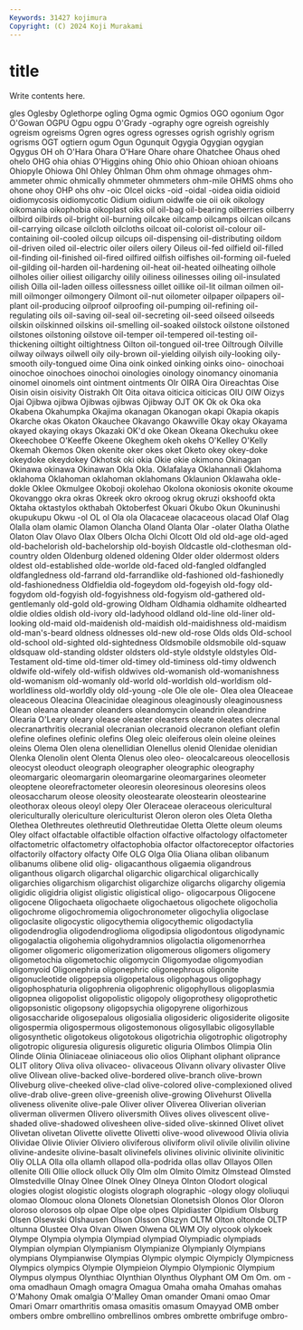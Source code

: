 ```yaml
---
Keywords: 31427 kojimura
Copyright: (C) 2024 Koji Murakami
---
```


# title

Write contents here.



gles Oglesby Oglethorpe ogling Ogma
ogmic Ogmios OGO ogonium Ogor O'Gowan OGPU Ogpu ogpu O'Grady
-ography ogre ogreish ogreishly ogreism ogreisms Ogren ogres ogress ogresses
ogrish ogrishly ogrism ogrisms OGT ogtiern ogum Ogun Ogunquit Ogygia
Ogygian ogygian Ogygus OH oh O'Hara Ohara O'Hare Ohare ohare
Ohatchee Ohaus ohed ohelo OHG ohia ohias O'Higgins ohing Ohio
ohio Ohioan ohioan ohioans Ohiopyle Ohiowa Ohl Ohley Ohlman Ohm
ohm ohmage ohmages ohm-ammeter ohmic ohmically ohmmeter ohmmeters ohm-mile OHMS
ohms oho ohone ohoy OHP ohs ohv -oic OIcel oicks
-oid -oidal -oidea oidia oidioid oidiomycosis oidiomycotic Oidium oidium oidwlfe
oie oii oik oikology oikomania oikophobia oikoplast oiks oil oil-bag
oil-bearing oilberries oilberry oilbird oilbirds oil-bright oil-burning oilcake oilcamp oilcamps
oilcan oilcans oil-carrying oilcase oilcloth oilcloths oilcoat oil-colorist oil-colour oil-containing
oil-cooled oilcup oilcups oil-dispensing oil-distributing oildom oil-driven oiled oil-electric oiler
oilers oilery Oileus oil-fed oilfield oil-filled oil-finding oil-finished oil-fired oilfired
oilfish oilfishes oil-forming oil-fueled oil-gilding oil-harden oil-hardening oil-heat oil-heated oilheating
oilhole oilholes oilier oiliest oiligarchy oilily oiliness oilinesses oiling oil-insulated
oilish Oilla oil-laden oilless oillessness oillet oillike oil-lit oilman oilmen
oil-mill oilmonger oilmongery Oilmont oil-nut oilometer oilpaper oilpapers oil-plant oil-producing
oilproof oilproofing oil-pumping oil-refining oil-regulating oils oil-saving oil-seal oil-secreting oil-seed
oilseed oilseeds oilskin oilskinned oilskins oil-smelling oil-soaked oilstock oilstone oilstoned
oilstones oilstoning oilstove oil-temper oil-tempered oil-testing oil-thickening oiltight oiltightness Oilton
oil-tongued oil-tree Oiltrough Oilville oilway oilways oilwell oily oily-brown oil-yielding
oilyish oily-looking oily-smooth oily-tongued oime Oina oink oinked oinking oinks
oino- oinochoai oinochoe oinochoes oinochoi oinologies oinology oinomancy oinomania oinomel
oinomels oint ointment ointments OIr OIRA Oira Oireachtas Oise Oisin
oisin oisivity Oistrakh OIt Oita oitava oiticica oiticicas OIU OIW
Oizys Ojai Ojibwa ojibwa Ojibwas ojibwas Ojibway OJT OK Ok
ok Oka oka Okabena Okahumpka Okajima okanagan Okanogan okapi Okapia
okapis Okarche okas Okaton Okauchee Okavango Okawville Okay okay Okayama
okayed okaying okays Okazaki OK'd oke Okean Okeana Okechuku okee
Okeechobee O'Keeffe Okeene Okeghem okeh okehs O'Kelley O'Kelly Okemah Okemos
Oken okenite oker okes oket Oketo okey okey-doke okeydoke okeydokey
Okhotsk oki okia Okie okie okimono Okinagan Okinawa okinawa Okinawan
Okla Okla. Oklafalaya Oklahannali Oklahoma oklahoma Oklahoman oklahoman oklahomans Oklaunion
Oklawaha okle-dokle Oklee Okmulgee Okoboji okolehao Okolona okoniosis okonite okoume
Okovanggo okra okras Okreek okro okroog okrug okruzi okshoofd okta
Oktaha oktastylos okthabah Oktoberfest Okuari Okubo Okun Okuninushi okupukupu Okwu
-ol OL ol Ola ola Olacaceae olacaceous olacad Olaf Olag
Olalla olam olamic Olamon Olancha Oland Olanta Olar -olater Olatha
Olathe Olaton Olav Olavo Olax Olbers Olcha Olchi Olcott Old
old old-age old-aged old-bachelorish old-bachelorship old-boyish Oldcastle old-clothesman old-country olden
Oldenburg oldened oldening Older older oldermost olders oldest old-established olde-worlde
old-faced old-fangled oldfangled oldfangledness old-farrand old-farrandlike old-fashioned old-fashionedly old-fashionedness Oldfieldia
old-fogeydom old-fogeyish old-fogy old-fogydom old-fogyish old-fogyishness old-fogyism old-gathered old-gentlemanly old-gold
old-growing Oldham Oldhamia oldhamite oldhearted oldie oldies oldish old-ivory old-ladyhood
oldland old-line old-liner old-looking old-maid old-maidenish old-maidish old-maidishness old-maidism old-man's-beard
oldness oldnesses old-new old-rose Olds olds Old-school old-school old-sighted old-sightedness
Oldsmobile oldsmobile old-squaw oldsquaw old-standing oldster oldsters old-style oldstyle oldstyles
Old-Testament old-time old-timer old-timey old-timiness old-timy oldwench oldwife old-wifely old-wifish
oldwives old-womanish old-womanishness old-womanism old-womanly old-world old-worldish old-worldism old-worldliness old-worldly
oldy old-young -ole Ole ole ole- Olea olea Oleaceae oleaceous
Oleacina Oleacinidae oleaginous oleaginously oleaginousness Olean oleana oleander oleanders oleandomycin
oleandrin oleandrine Olearia O'Leary oleary olease oleaster oleasters oleate oleates
olecranal olecranarthritis olecranial olecranian olecranoid olecranon olefiant olefin olefine olefines
olefinic olefins Oleg oleic oleiferous olein oleine oleines oleins Olema
Olen olena olenellidian Olenellus olenid Olenidae olenidian Olenka Olenolin olent
Olenta Olenus oleo oleo- oleocalcareous oleocellosis oleocyst oleoduct oleograph oleographer
oleographic oleography oleomargaric oleomargarin oleomargarine oleomargarines oleometer oleoptene oleorefractometer oleoresin
oleoresinous oleoresins oleos oleosaccharum oleose oleosity oleostearate oleostearin oleostearine oleothorax
oleous oleoyl olepy Oler Oleraceae oleraceous olericultural olericulturally olericulture olericulturist
Oleron oleron oles Oleta Oletha Olethea Olethreutes olethreutid Olethreutidae Oletta
Olette oleum oleums Oley olfact olfactable olfactible olfaction olfactive olfactology
olfactometer olfactometric olfactometry olfactophobia olfactor olfactoreceptor olfactories olfactorily olfactory olfacty
Olfe OLG Olga Olia Oliana oliban olibanum olibanums olibene olid
olig- oligacanthous oligaemia oligandrous oliganthous oligarch oligarchal oligarchic oligarchical oligarchically
oligarchies oligarchism oligarchist oligarchize oligarchs oligarchy oligemia oligidic oligidria oligist
oligistic oligistical oligo- oligocarpous Oligocene oligocene Oligochaeta oligochaete oligochaetous oligochete
oligocholia oligochrome oligochromemia oligochronometer oligochylia oligoclase oligoclasite oligocystic oligocythemia oligocythemic
oligodactylia oligodendroglia oligodendroglioma oligodipsia oligodontous oligodynamic oligogalactia oligohemia oligohydramnios oligolactia
oligomenorrhea oligomer oligomeric oligomerization oligomerous oligomers oligomery oligometochia oligometochic oligomycin
Oligomyodae oligomyodian oligomyoid Oligonephria oligonephric oligonephrous oligonite oligonucleotide oligopepsia oligopetalous
oligophagous oligophagy oligophosphaturia oligophrenia oligophrenic oligophyllous oligoplasmia oligopnea oligopolist oligopolistic
oligopoly oligoprothesy oligoprothetic oligopsonistic oligopsony oligopsychia oligopyrene oligorhizous oligosaccharide oligosepalous
oligosialia oligosideric oligosiderite oligosite oligospermia oligospermous oligostemonous oligosyllabic oligosyllable oligosynthetic
oligotokeus oligotokous oligotrichia oligotrophic oligotrophy oligotropic oliguresia oliguresis oliguretic oliguria
Olimbos Olimpia Olin Olinde Olinia Oliniaceae oliniaceous olio olios Oliphant
oliphant oliprance OLIT olitory Oliva oliva olivaceo- olivaceous Olivann olivary
olivaster Olive olive Olivean olive-backed olive-bordered olive-branch olive-brown Oliveburg olive-cheeked
olive-clad olive-colored olive-complexioned olived olive-drab olive-green olive-greenish olive-growing Olivehurst Olivella
oliveness olivenite olive-pale Oliver oliver Oliverea Oliverian oliverian oliverman olivermen
Olivero oliversmith Olives olives olivescent olive-shaded olive-shadowed olivesheen olive-sided olive-skinned
Olivet olivet Olivetan olivetan Olivette olivette Olivetti olive-wood olivewood Olivia
olivia Olividae Olivie Olivier Oliviero oliviferous oliviform olivil olivile olivilin
olivine olivine-andesite olivine-basalt olivinefels olivines olivinic olivinite olivinitic Oliy OLLA
Olla olla ollamh ollapod olla-podrida ollas ollav Ollayos Ollen ollenite
Olli Ollie ollock olluck Olly Olm olm Olmito Olmitz Olmstead
Olmsted Olmstedville Olnay Olnee Olnek Olney Olneya Olnton Olodort ological
ologies ologist ologistic ologists olograph olographic -ology ology ololiuqui olomao
Olomouc olona Olonets Olonetsian Olonetsish Olonos Olor Oloron oloroso olorosos
olp olpae Olpe olpe olpes Olpidiaster Olpidium Olsburg Olsen Olsewski
Olshausen Olson Olsson Olszyn OLTM Olton oltonde OLTP oltunna Olustee
Olva Olvan Olwen Olwena OLWM Oly olycook olykoek Olympe Olympia
olympia Olympiad olympiad Olympiadic olympiads Olympian olympian Olympianism Olympianize Olympianly
Olympians olympians Olympianwise Olympias Olympic olympic Olympicly Olympicness Olympics olympics
Olympie Olympieion Olympio Olympionic Olympium Olympus olympus Olynthiac Olynthian Olynthus
Olyphant OM Om Om. om -oma omadhaun Omagh omagra Omagua
Omaha omaha Omahas omahas O'Mahony Omak omalgia O'Malley Oman omander
Omani omao Omar Omari Omarr omarthritis omasa omasitis omasum Omayyad
OMB omber ombers ombre ombrellino ombrellinos ombres ombrette ombrifuge ombro-
